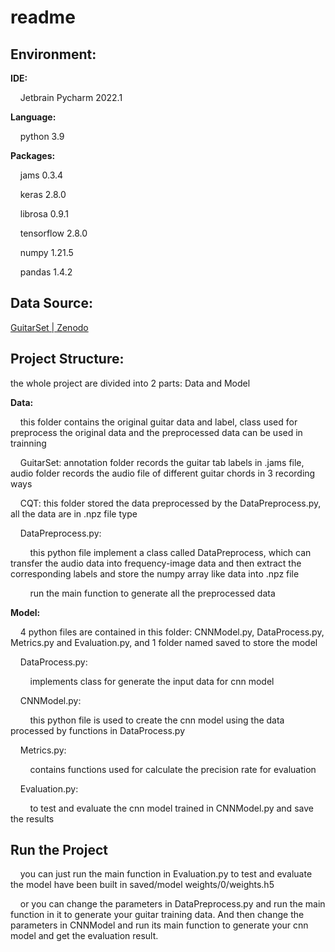 # readme

## Environment:

**IDE:**

    Jetbrain Pycharm  2022.1

**Language:**

    python 3.9

**Packages:**

    jams 0.3.4

    keras 2.8.0

    librosa 0.9.1

    tensorflow 2.8.0

    numpy 1.21.5

    pandas 1.4.2

## Data Source:

[GuitarSet | Zenodo](https://zenodo.org/record/3371780#.YmwEddrMKUk)

## Project Structure:

the whole project are divided into 2 parts: Data and Model

**Data:**

    this folder contains the original guitar data and label, class used for preprocess the original data and the preprocessed data can be used in trainning

    GuitarSet: annotation folder records the guitar tab labels in .jams file, audio folder records the audio file of different guitar chords in 3 recording ways

    CQT: this folder stored the data preprocessed by the DataPreprocess.py, all the data are in .npz file type

    DataPreprocess.py:

        this python file implement a class called DataPreprocess, which can transfer the audio data into frequency-image data and then extract the corresponding labels and store the numpy array like data into .npz file

        run the main function to generate all the preprocessed data

**Model:**

    4 python files are contained in this folder: CNNModel.py, DataProcess.py, Metrics.py and Evaluation.py, and 1 folder named saved to store the model

    DataProcess.py:

        implements class for generate the input data for cnn model

    CNNModel.py:

        this python file is used to create the cnn model using the data processed by functions in DataProcess.py

    Metrics.py:

        contains functions used for calculate the precision rate for evaluation

    Evaluation.py:

        to test and evaluate the cnn model trained in CNNModel.py and save the results

## Run the Project

    you can just run the main function in Evaluation.py to test and evaluate the model have been built in saved/model weights/0/weights.h5

    or you can change the parameters in DataPreprocess.py and run the main function in it to generate your guitar training data. And then change the parameters in CNNModel and run its main function to generate your cnn model and get the evaluation result.

